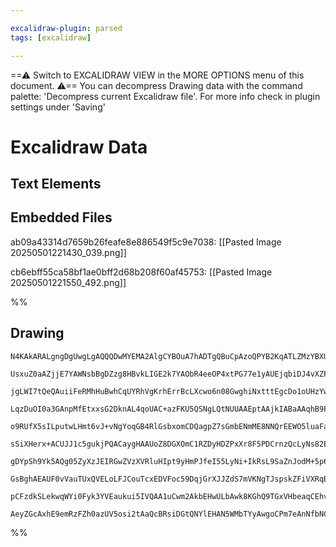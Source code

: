```yaml
---

excalidraw-plugin: parsed
tags: [excalidraw]

---
```

==⚠  Switch to EXCALIDRAW VIEW in the MORE OPTIONS menu of this document. ⚠== You can decompress Drawing data with the command palette: 'Decompress current Excalidraw file'. For more info check in plugin settings under 'Saving'


# Excalidraw Data

## Text Elements
## Embedded Files
ab09a43314d7659b26feafe8e886549f5c9e7038: [[Pasted Image 20250501221430_039.png]]

cb6ebff55ca58bf1ae0bff2d68b208f60af45753: [[Pasted Image 20250501221550_492.png]]

%%
## Drawing
```compressed-json
N4KAkARALgngDgUwgLgAQQQDwMYEMA2AlgCYBOuA7hADTgQBuCpAzoQPYB2KqATLZMzYBXUtiRoIACyhQ4zZAHoFAc0JRJQgEYA6bGwC2CgF7N6hbEcK4OCtptbErHALRY8RMpWdx8Q1TdIEfARcZgRmBShcZQUebQBGAAYEmjoghH0EDihmbgBtcDBQMBKIEm4IAHUABQArAEEAVkSASQBOAH0AMXpnAFFJAHY2AHFcABku+tSSyFhECsJ9aKR+

UsxuZ0aAZjjE7YAWNsbBgDZzg8HBvkLIGE2k7YAObR4eeOP4xtPG77e1yAUEjqbiDJ4vXZPHiDRpPU48RKnNoAqQIQjKaTcNrxbYo6zKYLcRIo5hQUhsADWCAAwmx8GxSBUydZmHBcIFsjNSppcNgKcpyUIOMRafTGRJmRxWeyslAuZAAGaEfD4ADKsEJEkEHnlEFJ5KplWBkm4N1merJlIQ6pgmvQ2vKKMFGI44VyaHiKLYbOwanuHsSxNuEAFw

jgLWI7tQeQAuiiFeRMhHuBwhCqUYRhVgKrhErrBcLXcwo6n08GwghiNxtttEgcDo1oUHzYwWOwuGhoSjW6xOAA5ThiLHvOFtJ6HDPMAAi6Sgle4CoIYRRmmEwr6wUy2RLafwKKEcGIuDnVY9gwOp3icMS722VxRRA4FJTu4fbD587Qi/wy/LUSgQhRhAiDCpmyi6kqwTJhIuCaIkbS4AcNbxAcxBnI0bSaDwpwKiEuFPAg4I/EcCqNNgbQIIM+xP

LqzDuOI0a3GAnpMfEtxxsG2DknAL4qoUAC+azFKU5QSNgLQtNUUAAEptAAjkIABaAAqhB9PobDEE8QgUgAQspurzAxZTLMoqzBhsnaNtoiRJMctbYV8Y5PCi/qoM4jyDNoBy2W07xtIMV7ggcKJAsQIIel8XkHDwjQfKcTzNNsbTbKcKKSGiGJymg2K4sG+J2s2pT6laooMky5BSmyHJyiuvL8gWIp0uVEqVdKNUQcqaoasZDpViSlqGsapoDQa1

o9RUfX5sILputwLHmt6vJ+vNgYoqGB4RlGsbxomCDQagpZ7sGmbENmME8NNQrEEWO5luaFanqgSQ8Ns8SnMlYLdkwvYds9d7fW2/aDgxF5xY0PmIpOM7BCeC5LggK5rsQG4ZLKd3HeaB5HnDZ4Xl87y/KlZqlI+z5oEdb4fk936/g9/6ARUIGOBw4Hxsq+1PRA2CaKcCCaAqpFkbgsIC/EuAIIkAsKjwxAJVhiRPAqpyJLgCoNjC2y0fR+SsQCzH

sSiXHerx+ACUJJ1c5gukjPQACaygHAAUoZ8DGXOmC1RZDyHDZPxXr8F5PDCrnzQcLyNs82EYdi7wLaUYURagLnBhl6KYlZeKs4Vo2lc14roAAxPECAlyXuo8nyG3CmVBfQG11Wyp1Ko2naep0o6f5jUa4Ump2udUq3vUd/1wbOpIt3zV6PorQGRWQBt4aRvkHHmgmuBJk9lMnVmlnoLgWtOsjk8U6+5YIJ+vD7PBiuvSFwY9u23D3y2P3tgOHBDm

gDYpSh9Yk5AQg05ZyXzJEIRGwZVzXVRluHIpt9yHmPJfeI55LyNi+IkRsL9SaZnJodM+5p6TU3hj+CB5oPbZXQPmSgyksCUIgBBTgUBVSECMAxBE8YmFdA3sqNyjQUQUPqEQZQf0IDBAVF7V+pAoDmAIEI9EoioAmyNkw3AmYmAHW3otUg6JMwEFoZ7CoupcBCCUdJcIrCGJgLITg10AAJTKGdnqvEaAJcAq8IC4DgHAdUSDuDCWgBlTIFQjykGf

GsBghAEAUF0vVauTUxQVELoLFJCouTcxEDVFoc59DqjGrXJJZdS7mVKNgTJspskZFiVXRqBTWoskbpyCJZTSBZJyV0LqQ9Joj3SS0tpGQ8lWh7knEmGTWkVJyYMweE0tQ9OaeU7IlT9DSRmhPOaHp5njMWTkgA8jPWAq0ipjP6foLoXCeH4D4Zsk5ZzsgsLYaaI5fSJkZAMVAeRIiKjiMkZAZ52yBlRGkfUVpbAKAZVwFvAhvyFlQCWX0YUwLyRg

pCFzdkSLekwqWYi0Fyk3YVEaukui5IVQAA1uCwm2AkbEHwULbAwk8KGhQ9TGxVHbeaqCEhvBQlCByPA2jIiZUYNgBh/EPwIOAok2gMKYKeAcc2TK/mwpySs66J90AEoiQKEg9z2FHK1cQdUCAeJoH4Uy/VABZTSCB4WwWCDTBGmqdEJJaqgYSkBdJ0i5qQZQPIAAU7xBjUF4CgoNAag3JEaAASl1OY5QaZ2T4p9bgf1tZQ2pt4OmiN0b5WlJhVMh

AeyZGcAxhE9emRzFZh0azUV5osi2tAaQcBRsiDGtQNYlEHAN5WMbTYyAwgoCPm7eAnNfbNC1AQNgHIqpO1wEtWdG1mg7UkLppAXkMjGDKWFfgGtpQjKTXSJOp+RtAJKP0LihYp97qk3fFSe1pDdoGFVAeotf1aa9rEaEd5h6N1btNm4sAgk6CQXCP4/iIB+JAA==
```
%%